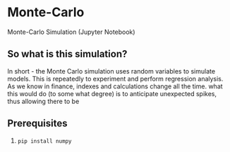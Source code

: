 # Monte-Carlo
Monte-Carlo Simulation (Jupyter Notebook)

## So what is this simulation?
In short - the Monte Carlo simulation uses random variables to simulate models. This is repeatedly to experiment and perform regression analysis. As we know in finance, indexes and calculations change all the time. what this would do (to some what degree) is to anticipate unexpected spikes, thus allowing there to be 

## Prerequisites 
1. ```pip install numpy```
